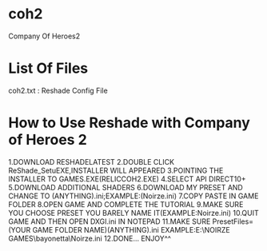 # coh2
Company Of Heroes2

# List Of Files
coh2.txt : Reshade Config File 


# How to Use Reshade with Company of Heroes 2 

1.DOWNLOAD RESHADELATEST
2.DOUBLE CLICK ReShade_SetuEXE,INSTALLER WILL APPEARED
3.POINTING THE INSTALLER TO GAMES.EXE(RELICCOH2.EXE)
4.SELECT API DIRECT10+
5.DOWNLOAD ADDITIONAL SHADERS
6.DOWNLOAD MY PRESET AND CHANGE TO (ANYTHING).ini;EXAMPLE:(Noirze.ini)
7.COPY PASTE IN GAME FOLDER
8.OPEN GAME AND COMPLETE THE TUTORIAL
9.MAKE SURE YOU CHOOSE PRESET YOU BARELY NAME IT(EXAMPLE:Noirze.ini)
10.QUIT GAME AND THEN OPEN DXGI.ini IN NOTEPAD
11.MAKE SURE PresetFiles=(YOUR GAME FOLDER NAME)\(ANYTHING).ini
EXAMPLE:E:\NOIRZE GAMES\bayonetta\Noirze.ini
12.DONE...
ENJOY^^
